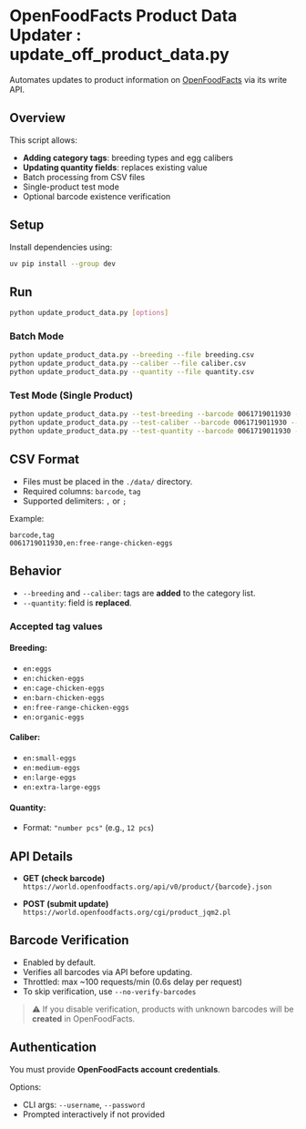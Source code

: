 # OpenFoodFacts Product Data Updater : update_off_product_data.py

Automates updates to product information on [OpenFoodFacts](https://world.openfoodfacts.org/) via its write API.

## Overview

This script allows:

- **Adding category tags**: breeding types and egg calibers
- **Updating quantity fields**: replaces existing value
- Batch processing from CSV files
- Single-product test mode
- Optional barcode existence verification

## Setup

Install dependencies using:

```bash
uv pip install --group dev
```

## Run


```bash
python update_product_data.py [options]
```

### Batch Mode

```bash
python update_product_data.py --breeding --file breeding.csv
python update_product_data.py --caliber --file caliber.csv
python update_product_data.py --quantity --file quantity.csv
```

### Test Mode (Single Product)

```bash
python update_product_data.py --test-breeding --barcode 0061719011930 --tag "en:organic-eggs"
python update_product_data.py --test-caliber --barcode 0061719011930 --tag "en:large-eggs"
python update_product_data.py --test-quantity --barcode 0061719011930 --tag "12 pcs"
```

## CSV Format

- Files must be placed in the `./data/` directory.
- Required columns: `barcode`, `tag`
- Supported delimiters: `,` or `;`

Example:

```csv
barcode,tag
0061719011930,en:free-range-chicken-eggs
```

## Behavior

- `--breeding` and `--caliber`: tags are **added** to the category list.
- `--quantity`: field is **replaced**.

### Accepted tag values

#### Breeding:

- `en:eggs`
- `en:chicken-eggs`
- `en:cage-chicken-eggs`
- `en:barn-chicken-eggs`
- `en:free-range-chicken-eggs`
- `en:organic-eggs`

#### Caliber:

- `en:small-eggs`
- `en:medium-eggs`
- `en:large-eggs`
- `en:extra-large-eggs`

#### Quantity:

- Format: `"number pcs"` (e.g., `12 pcs`)

## API Details

- **GET (check barcode)**
  `https://world.openfoodfacts.org/api/v0/product/{barcode}.json`

- **POST (submit update)**
  `https://world.openfoodfacts.org/cgi/product_jqm2.pl`

## Barcode Verification

- Enabled by default.
- Verifies all barcodes via API before updating.
- Throttled: max ~100 requests/min (0.6s delay per request)
- To skip verification, use `--no-verify-barcodes`

> ⚠️ If you disable verification, products with unknown barcodes will be **created** in OpenFoodFacts.

## Authentication

You must provide **OpenFoodFacts account credentials**.

Options:

- CLI args: `--username`, `--password`
- Prompted interactively if not provided
